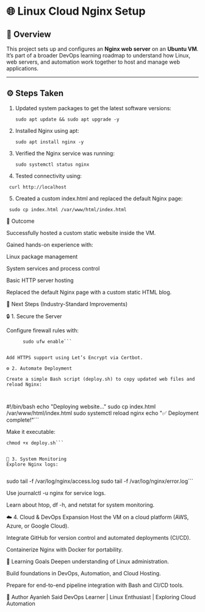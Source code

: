 
# 🌐 Linux Cloud Nginx Setup

## 🧠 Overview
This project sets up and configures an **Nginx web server** on an **Ubuntu VM**.  
It’s part of a broader DevOps learning roadmap to understand how Linux, web servers, and automation work together to host and manage web applications.

---

## ⚙️ Steps Taken

1. Updated system packages to get the latest software versions:
   
   ```sudo apt update && sudo apt upgrade -y```

2. Installed Nginx using apt:

   
   ```sudo apt install nginx -y```
3. Verified the Nginx service was running:

   
   ```sudo systemctl status nginx```
4. Tested connectivity using:

  ``` curl http://localhost```

5. Created a custom index.html and replaced the default Nginx page:

  ``` sudo cp index.html /var/www/html/index.html```


🏁 Outcome


Successfully hosted a custom static website inside the VM.

Gained hands-on experience with:

Linux package management

System services and process control

Basic HTTP server hosting

Replaced the default Nginx page with a custom static HTML blog.

🚀 Next Steps (Industry-Standard Improvements)

🔒 1. Secure the Server

Configure firewall rules with:

   
 ```   sudo ufw allow 'Nginx Full'
       sudo ufw enable```


Add HTTPS support using Let’s Encrypt via Certbot.

⚙️ 2. Automate Deployment

Create a simple Bash script (deploy.sh) to copy updated web files and reload Nginx:

   
```
#!/bin/bash
   echo "Deploying website..."
   sudo cp index.html /var/www/html/index.html
   sudo systemctl reload nginx
   echo "✅ Deployment complete!"```


Make it executable:


   ```
   chmod +x deploy.sh```


🧰 3. System Monitoring
Explore Nginx logs:


   ```
   sudo tail -f /var/log/nginx/access.log
   sudo tail -f /var/log/nginx/error.log```

Use journalctl -u nginx for service logs.


Learn about htop, df -h, and netstat for system monitoring.

☁️ 4. Cloud & DevOps Expansion
Host the VM on a cloud platform (AWS, Azure, or Google Cloud).

Integrate GitHub for version control and automated deployments (CI/CD).

Containerize Nginx with Docker for portability.

📘 Learning Goals
Deepen understanding of Linux administration.

Build foundations in DevOps, Automation, and Cloud Hosting.

Prepare for end-to-end pipeline integration with Bash and CI/CD tools.

👤 Author
Ayanleh Said
DevOps Learner | Linux Enthusiast | Exploring Cloud Automation
